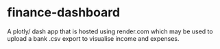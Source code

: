 # finance-dashboard
A plotly/ dash app that is hosted using render.com which may be used to upload a bank .csv export to visualise income and expenses.
